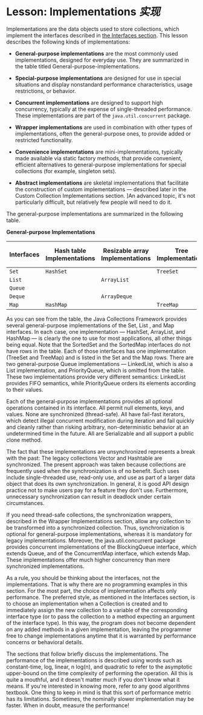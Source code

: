 # Lesson: Implementations _实现_


Implementations are the data objects used to store collections, which implement the interfaces described in [the Interfaces section](). 
This lesson describes the following kinds of implementations:


* **General-purpose implementations** are the most commonly used implementations, designed for everyday use. 
  They are summarized in the table titled General-purpose-implementations.

* **Special-purpose implementations** are designed for use in special situations and display nonstandard performance characteristics, usage restrictions, or behavior.

* **Concurrent implementations** are designed to support high concurrency, typically at the expense of single-threaded performance. 
  These implementations are part of the `java.util.concurrent` package.

* **Wrapper implementations** are used in combination with other types of implementations, often the general-purpose ones, to provide added or restricted functionality.

* **Convenience implementations** are mini-implementations, typically made available via static factory methods, that provide convenient, efficient alternatives to general-purpose implementations for special collections (for example, singleton sets).

* **Abstract implementations** are skeletal implementations that facilitate the construction of custom implementations — described later in the Custom Collection Implementations section. 
  ]An advanced topic, it's not particularly difficult, but relatively few people will need to do it.


The general-purpose implementations are summarized in the following table.


**General-purpose Implementations**

| Interfaces | Hash table Implementations | Resizable array Implementations | Tree Implementations | Linked list Implementations | Hash table + Linked list Implementations |
|------------|----------------------------|---------------------------------|----------------------|-----------------------------|------------------------------------------|
| `Set`      | `HashSet`                  |                                 | `TreeSet`            |                             | `LinkedHashSet`                          |
| `List`     |                            | `ArrayList`                     |                      | `LinkedList`                |                                          |
| `Queue`    |                            |                                 |                      |                             |                                          |
| `Deque`    |                            | `ArrayDeque`                    |                      | `LinkedList`                |                                          |
| `Map`      | `HashMap`                  |                                 | `TreeMap`            |                             | `LinkedHashMap`                          |


As you can see from the table, the Java Collections Framework provides several general-purpose implementations of the Set, List , and Map interfaces. 
In each case, one implementation — HashSet, ArrayList, and HashMap — is clearly the one to use for most applications, all other things being equal. 
Note that the SortedSet and the SortedMap interfaces do not have rows in the table. 
Each of those interfaces has one implementation (TreeSet and TreeMap) and is listed in the Set and the Map rows. 
There are two general-purpose Queue implementations — LinkedList, which is also a List implementation, and PriorityQueue, which is omitted from the table. 
These two implementations provide very different semantics: LinkedList provides FIFO semantics, while PriorityQueue orders its elements according to their values.


Each of the general-purpose implementations provides all optional operations contained in its interface. 
All permit null elements, keys, and values. 
None are synchronized (thread-safe). 
All have fail-fast iterators, which detect illegal concurrent modification during iteration and fail quickly and cleanly rather than risking arbitrary, non-deterministic behavior at an undetermined time in the future. 
All are Serializable and all support a public clone method.


The fact that these implementations are unsynchronized represents a break with the past: The legacy collections Vector and Hashtable are synchronized. 
The present approach was taken because collections are frequently used when the synchronization is of no benefit. 
Such uses include single-threaded use, read-only use, and use as part of a larger data object that does its own synchronization. 
In general, it is good API design practice not to make users pay for a feature they don't use. 
Furthermore, unnecessary synchronization can result in deadlock under certain circumstances.


If you need thread-safe collections, the synchronization wrappers, described in the Wrapper Implementations section, allow any collection to be transformed into a synchronized collection. 
Thus, synchronization is optional for general-purpose implementations, whereas it is mandatory for legacy implementations. 
Moreover, the java.util.concurrent package provides concurrent implementations of the BlockingQueue interface, which extends Queue, and of the ConcurrentMap interface, which extends Map. 
These implementations offer much higher concurrency than mere synchronized implementations.


As a rule, you should be thinking about the interfaces, not the implementations. 
That is why there are no programming examples in this section. 
For the most part, the choice of implementation affects only performance. 
The preferred style, as mentioned in the Interfaces section, is to choose an implementation when a Collection is created and to immediately assign the new collection to a variable of the corresponding interface type (or to pass the collection to a method expecting an argument of the interface type). 
In this way, the program does not become dependent on any added methods in a given implementation, leaving the programmer free to change implementations anytime that it is warranted by performance concerns or behavioral details.


The sections that follow briefly discuss the implementations. 
The performance of the implementations is described using words such as constant-time, log, linear, n log(n), and quadratic to refer to the asymptotic upper-bound on the time complexity of performing the operation. 
All this is quite a mouthful, and it doesn't matter much if you don't know what it means. 
If you're interested in knowing more, refer to any good algorithms textbook. 
One thing to keep in mind is that this sort of performance metric has its limitations. 
Sometimes, the nominally slower implementation may be faster. 
When in doubt, measure the performance!

